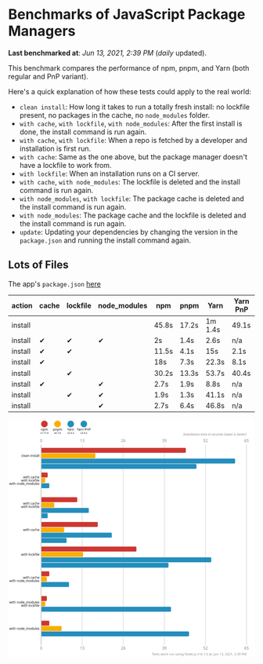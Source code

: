 # Benchmarks of JavaScript Package Managers

**Last benchmarked at**: _Jun 13, 2021, 2:39 PM_ (_daily_ updated).

This benchmark compares the performance of npm, pnpm, and Yarn (both regular and PnP variant).

Here's a quick explanation of how these tests could apply to the real world:

- `clean install`: How long it takes to run a totally fresh install: no lockfile present, no packages in the cache, no `node_modules` folder.
- `with cache`, `with lockfile`, `with node_modules`: After the first install is done, the install command is run again.
- `with cache`, `with lockfile`: When a repo is fetched by a developer and installation is first run.
- `with cache`: Same as the one above, but the package manager doesn't have a lockfile to work from.
- `with lockfile`: When an installation runs on a CI server.
- `with cache`, `with node_modules`: The lockfile is deleted and the install command is run again.
- `with node_modules`, `with lockfile`: The package cache is deleted and the install command is run again.
- `with node_modules`: The package cache and the lockfile is deleted and the install command is run again.
- `update`: Updating your dependencies by changing the version in the `package.json` and running the install command again.

## Lots of Files

The app's `package.json` [here](https://github.com/pnpm/pnpm.github.io/blob/main/benchmarks/fixtures/alotta-files/package.json)

| action  | cache | lockfile | node_modules| npm | pnpm | Yarn | Yarn PnP |
| ---     | ---   | ---      | ---         | --- | ---  | ---  | ---      |
| install |       |          |             | 45.8s | 17.2s | 1m 1.4s | 49.1s |
| install | ✔     | ✔        | ✔           | 2s | 1.4s | 2.6s | n/a |
| install | ✔     | ✔        |             | 11.5s | 4.1s | 15s | 2.1s |
| install | ✔     |          |             | 18s | 7.3s | 22.3s | 8.1s |
| install |       | ✔        |             | 30.2s | 13.3s | 53.7s | 40.4s |
| install | ✔     |          | ✔           | 2.7s | 1.9s | 8.8s | n/a |
| install |       | ✔        | ✔           | 1.9s | 1.3s | 41.1s | n/a |
| install |       |          | ✔           | 2.7s | 6.4s | 46.8s | n/a |

![Graph of the alotta-files results](../../static/img/benchmarks/alotta-files.svg)